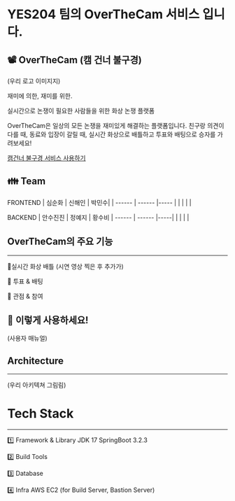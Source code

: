 # YES204 팀의 OverTheCam 서비스 입니다.


## 📽️ OverTheCam (캠 건너 불구경)
(우리 로고 이미지지)


재미에 의한, 재미를 위한.

실시간으로 논쟁이 필요한 사람들을 위한 화상 논쟁 플랫폼


OverTheCam은 일상의 모든 논쟁을 재미있게 해결하는 플랫폼입니다.
친구랑 의견이 다를 때, 동료와 입장이 갈릴 때,
실시간 화상으로 배틀하고 투표와 배팅으로 승자를 가려보세요!

[캠건너 불구경 서비스 사용하기](https://overthecam.site)


👪 Team
---
FRONTEND
| 심순화 | 신해인 | 박민수|
| ------ | ------ |----- |
|        |        |      |

BACKEND
| 안수진진 | 정예지 | 황수비 
| ------ | ------ |-----|
|        |        |       |

## OverTheCam의 주요 기능
---
📌실시간 화상 배틀
(시연 영상 찍은 후 추가가)

📌 투표 & 배팅

📌 관점 & 참여


## 🙌 이렇게 사용하세요!

(사용자 매뉴얼)

## Architecture
---
(우리 아키텍쳐 그림림)

# Tech Stack
---
1️⃣ Framework & Library
JDK 17
SpringBoot 3.2.3


2️⃣ Build Tools

3️⃣ Database


4️⃣ Infra
AWS EC2 (for Build Server, Bastion Server)



